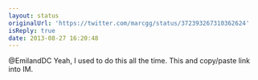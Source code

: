 ```yaml
---
layout: status
originalUrl: 'https://twitter.com/marcgg/status/372393267310362624'
isReply: true
date: 2013-08-27 16:20:48
---
```


@EmilandDC Yeah, I used to do this all the time. This and copy/paste link into IM.
